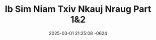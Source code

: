 ---
layout: movie-video-data
date: 2025-03-01 21:25:08 -0624
categories: movie

# Site Attributes
title: "Ib Sim Niam Txiv Nkauj Nraug Part 1&2"
permalink: "/movie/Ib_Sim_Niam_Txiv_Nkauj_Nraug_Part_1&2"

# Movie Attributes
synopsis: "Ib Sim Niam Txiv Nkauj Nraug yog ib zaj Dab Neeg tshwm sim nob rau Los Tsuas. Ntau xyoo dhau los lawm. Ua neej nyob tsis pom tom ntej, yog li yuav tsua txhob rawm tab kev cia siab rau yam yus ntshaw es ho tsis tau raws siab xav. Yog yus txoj hmoov lawm ces ib hnub twg yeej yuav sib tau xwb xwb. lb yam nkaus li Muaj Zoo & Qab Zib nkawv."
producer: "George Vue, Suab Hmoob Production"
director: ""
writer: ""
video_link: "https://youtu.be/HzCwKrqnPdw?si=K-cGcnS07tfVI0lF"
genre: "Romance"
year: "2010"
release_type: "DVD"
storage: "Private"
thumbnail: "/assets/images/movie_thumbnails/Ib Sim Niam Txiv Nkauj Nraug Part 1&2.jpeg"
publishing_company: "Suab Hmoob Production"

# Sequels + Parts
base_movie: "Ib Sim Niam Txiv Nkauj Nraug Part 1&2"
total_parts: 2
sequel: "Ib Sim Niam Txiv Nkauj Nraug Part 3&4"

# Movie Cast
cast:
- name: "A Lor"
- name: "Mai Lee Thao"
- name: "Cha Her"
- name: "Van Cha"
- name: "Pa 'Maiv Puv' Thao"
- name: "Xab 'Av Liab' Lee"
- name: "George Vue"
---